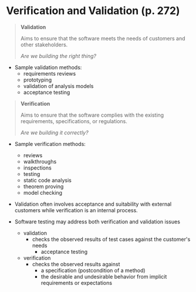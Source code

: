 # Verification and Validation (p. 272)

> **Validation**
> 
> Aims to ensure that the software meets the needs of customers and other stakeholders. 
> 
> *Are we building the right thing?*

- Sample validation methods:
  - requirements reviews
  - prototyping
  - validation of analysis models
  - acceptance testing

> **Verification**
> 
> Aims to ensure that the software complies with the existing requirements, specifications, or regulations.
> 
> *Are we building it correctly?*

- Sample verification methods:
  - reviews
  - walkthroughs
  - inspections
  - testing
  - static code analysis
  - theorem proving
  - model checking

- Validation often involves acceptance and suitability with external customers while verification is an internal process.
- Software testing may address both verification and validation issues
  - validation
    - checks the observed results of test cases against the customer's needs
      - acceptance testing
  - verification
    - checks the observed results against
      - a specification (postcondition of a method)
      - the desirable and undesirable behavior from implicit requirements or expectations